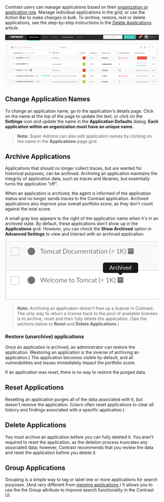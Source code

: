 <!--
title: "Managing Applications"
description: "Overview of the core operations for an application from the action bar."
tags: "user ui application manage archiving restoring resetting deleting"
-->

Contrast users can manage applications based on their [organization or application role](admin-manageorgsroleperm.html#roles). Manage individual applications in the grid, or use the Action Bar to make changes in bulk. To archive, restore, rest or delete applications, see the step-by-step instructions in the [Delete Applications](user-appsmanage.html#delete) article.  

<a href="assets/images/Applications-page.png" rel="lightbox" title="Applications page"><img class="thumbnail" src="assets/images/Applications-page.png"/></a>

## Change Application Names 

To change an application name, go to the application's details page. Click on the name at the top of the page to update the text, or click on the **Settings** icon and update the name in the **Application Defaults** dialog. **Each application within an organization must have an unique name.** 

> **Note:** Super Admins can also edit application names by clicking on the name in the **Applications** page grid. 

## Archive Applications

Applications that should no longer collect traces, but are wanted for historical purposes, can be archived. Archiving an application maintains the integrity of application data, such as traces and libraries, but essentially turns the application "off".

When an application is archived, the agent is informed of the application status and no longer sends traces to the Contrast application. Archived applications also improve your overall portfolio score, as they don't count against the total score. 

A small gray box appears to the right of the application name when it's in an archived state. By default, these applications don't show up in the **Applications** grid. However, you can check the **Show Archived** option in **Advanced Settings** to view and interact with an archived application.

<a href="assets/images/Archived_App.png" rel="lightbox" title="Example Archived Application"><img class="thumbnail" src="assets/images/Archived_App.png"/></a>

> **Note:** Archiving an application doesn't free up a license in Contrast. The only way to return a license back to the pool of available licenses is to archive, reset and then fully delete the application. (See the sections below to **Reset** and **Delete Applications**.)

### Restore (unarchive) applications 

Once an application is archived, an administrator can restore the application. (Restoring an application is the inverse of archiving an application.) The application becomes visible by default, and all vulnerabilities and issues immediately impact the portfolio score.

If an application was reset, there is no way to restore the purged data. 

## Reset Applications

Resetting an application purges all of the data associated with it, but doesn't remove the application. (Users often reset applications to clear all history and findings associated with a specific application.)

## Delete Applications 

You must archive an application before you can fully deleted it. You aren't required to reset the application, as the deletion process truncates any associated data; however, Contrast recommends that you review the data and reset the application before you delete it. 

## Group Applications

Grouping is a simple way to tag or label one or more applications for search purposes. (And very different from [merging applications](user-appsmanage.html#merge).) It allows you to use the the Group attribute to improve search functionality in the Contrast UI.


